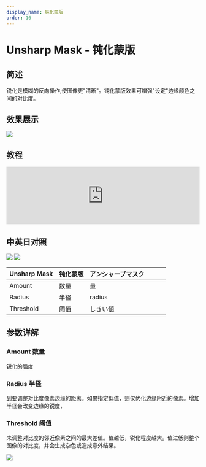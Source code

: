 ```yaml
---
display_name: 钝化蒙版
order: 16
---
```


# Unsharp Mask - 钝化蒙版

## 简述

锐化是模糊的反向操作,使图像更"清晰"。钝化蒙版效果可增强"设定"边缘颜色之间的对比度。

## 效果展示

![](https://mir.yuelili.com/user/AE/effects/ext/image00570.jpg)

## 教程

<iframe src="https://player.bilibili.com/player.html?bvid=BV1e34y1X7Vj&page=13&high_quality=1" width="100%" allowfullscreen="allowfullscreen" frameborder="0"></iframe>

## 中英日对照

![](https://mir.yuelili.com/user/AE/effects/AE-Effects-Blur-Sharpen-Unsharp_Mask.png)
![](https://mir.yuelili.com/user/AE/effects/AE-Effects-Blur-Sharpen-Unsharp_Mask_cn.png)

| Unsharp Mask | 钝化蒙版 | アンシャープマスク |     |     |     |
| ------------ | -------- | ------------------ | --- | --- | --- |
| Amount       | 数量     | 量                 |     |     |     |
| Radius       | 半径     | radius             |     |     |     |
| Threshold    | 阈值     | しきい値           |     |     |     |

## 参数详解

### Amount 数量

锐化的强度

### Radius 半径

到要调整对比度像素边缘的距离。如果指定低值，则仅优化边缘附近的像素。增加半径会改变边缘的锐度，

### Threshold 阈值

未调整对比度的邻近像素之间的最大差值。值越低，锐化程度越大。值过低则整个图像的对比度，并会生成杂色或造成意外结果。

![](https://mir.yuelili.com/user/AE/effects/list/Blur-Sharpen-Unsharp_Mask.png)
